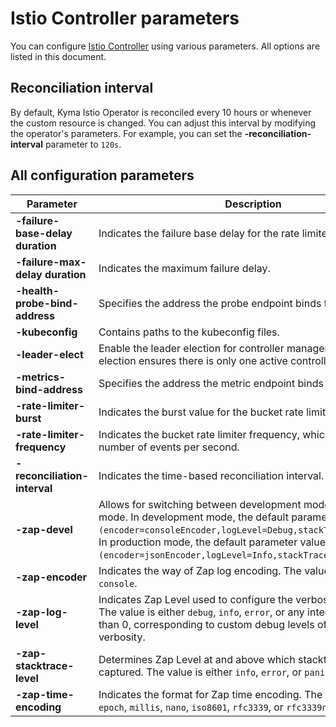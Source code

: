 # Istio Controller parameters 

You can configure [Istio Controller](../../00-overview/00-10-overview-istio-controller.md) using various parameters. All options are listed in this document.

## Reconciliation interval

By default, Kyma Istio Operator is reconciled every 10 hours or whenever the custom resource is changed. You can adjust this interval by modifying the operator's parameters. For example, you can set the **-reconciliation-interval** parameter to `120s`.

## All configuration parameters

| Parameter                        | Description                                                                                                                                                                                                                                                                                                  | Default   |
|----------------------------------|--------------------------------------------------------------------------------------------------------------------------------------------------------------------------------------------------------------------------------------------------------------------------------------------------------------|-----------|
| **-failure-base-delay duration** | Indicates the failure base delay for the rate limiter.                                                                                                                                                                                                                                                       | `1s`      |
| **-failure-max-delay duration**  | Indicates the maximum failure delay.                                                                                                                                                                                                                                                                         | `16m40s`  |
| **-health-probe-bind-address**   | Specifies the address the probe endpoint binds to.                                                                                                                                                                                                                                                           | `:8091`   |
| **-kubeconfig**                  | Contains paths to the kubeconfig files.                                                                                                                                                                                                                                                                      | None      |
| **-leader-elect**                | Enable the leader election for controller manager. Enabling the election ensures there is only one active controller manager.                                                                                                                                                                                | None      |
| **-metrics-bind-address**        | Specifies the address the metric endpoint binds to.                                                                                                                                                                                                                                                          | `:8090`   |
| **-rate-limiter-burst**          | Indicates the burst value for the bucket rate limiter.                                                                                                                                                                                                                                                       | `200`     |
| **-rate-limiter-frequency**      | Indicates the bucket rate limiter frequency, which signifies the number of events per second.                                                                                                                                                                                                                | `30`      |
| **-reconciliation-interval**     | Indicates the time-based reconciliation interval.                                                                                                                                                                                                                                                            | `10h0m0s` |
| **-zap-devel**                   | Allows for switching between development mode and production mode. In development mode, the default parameter values are: `(encoder=consoleEncoder,logLevel=Debug,stackTraceLevel=Warn)`. In production mode, the default parameter values are: `(encoder=jsonEncoder,logLevel=Info,stackTraceLevel=Error)`. | `true`    |
| **-zap-encoder**                 | Indicates the way of Zap log encoding. The value is either `json` or `console`.                                                                                                                                                                                                                              | None      |
| **-zap-log-level**               | Indicates Zap Level used to configure the verbosity of logging. The value is either `debug`, `info`, `error`, or any integer value greater than 0, corresponding to custom debug levels of increasing verbosity.                                                                                             | None      |
| **-zap-stacktrace-level**        | Determines Zap Level at and above which stacktraces are captured. The value is either `info`, `error`, or `panic`.                                                                                                                                                                                           | None      |
| **-zap-time-encoding**           | Indicates the format for Zap time encoding. The value is either `epoch`, `millis`, `nano`, `iso8601`, `rfc3339`, or `rfc3339nano`.                                                                                                                                                                           | `epoch`   |
